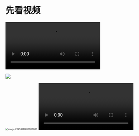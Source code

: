 # 先看视频

<video  src="https://github.com/yanshandou/fast-study/blob/main/video/app-introduce.mp4" controls></video>

![](https://tokyo-1253389072.cos.ap-tokyo.myqcloud.com/typora/20251015205003083.png)

<img src="https://tokyo-1253389072.cos.ap-tokyo.myqcloud.com/typora/20251015205003083.png" alt="image-20251015205003083" style="zoom:50%;" />


<video>
<source src="https://tokyo-1253389072.cos.ap-tokyo.myqcloud.com/app-introduce.mp4" type="video/mp4">
</video>